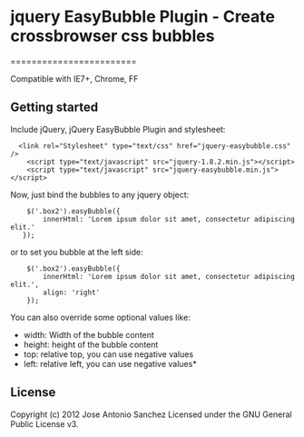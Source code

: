 # jquery EasyBubble Plugin - Create crossbrowser css bubbles
========================

Compatible with IE7+, Chrome, FF

## Getting started

Include jQuery, jQuery EasyBubble Plugin and stylesheet:

```
  <link rel="Stylesheet" type="text/css" href="jquery-easybubble.css" />
	<script type="text/javascript" src="jquery-1.8.2.min.js"></script>
	<script type="text/javascript" src="jquery-easybubble.min.js"></script>
```

Now, just bind the bubbles to any jquery object: 
```
    $('.box2').easyBubble({
        innerHtml: 'Lorem ipsum dolor sit amet, consectetur adipiscing elit.'
   });
```
or to set you bubble at the left side:

```
    $('.box2').easyBubble({
        innerHtml: 'Lorem ipsum dolor sit amet, consectetur adipiscing elit.',
        align: 'right'
    });
```

You can also override some optional values like:

* width: Width of the bubble content
* height: height of the bubble content
* top: relative top, you can use negative values
* left: relative left, you can use negative values* 

## License

Copyright (c) 2012 Jose Antonio Sanchez Licensed under the GNU General Public License v3.
